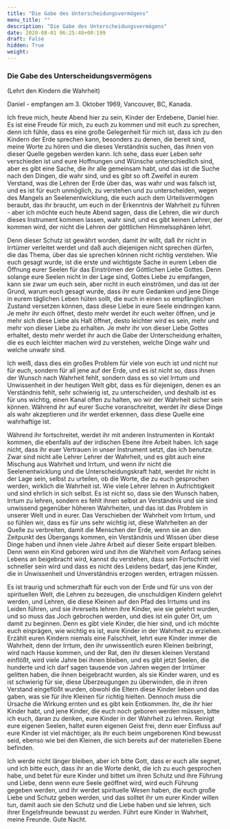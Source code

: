 ```yaml
---
title: "Die Gabe des Unterscheidungsvermögens"
menu_title: ""
description: "Die Gabe des Unterscheidungsvermögens"
date: 2020-08-01 06:25:48+00:199
draft: False
hidden: True
weight:
---
```

### Die Gabe des Unterscheidungsvermögens

(Lehrt den Kindern die Wahrheit)

Daniel - empfangen am 3. Oktober 1969, Vancouver, BC, Kanada.

Ich freue mich, heute Abend hier zu sein, Kinder der Erdebene, Daniel hier. Es ist eine Freude für mich, zu euch zu kommen und mit euch zu sprechen, denn ich fühle, dass es eine große Gelegenheit für mich ist, dass ich zu den Kindern der Erde sprechen kann, besonders zu denen, die bereit sind, meine Worte zu hören und die dieses Verständnis suchen, das ihnen von dieser Quelle gegeben werden kann. Ich sehe, dass euer Leben sehr verschieden ist und eure Hoffnungen und Wünsche unterschiedlich sind, aber es gibt eine Sache, die ihr alle gemeinsam habt, und das ist die Suche nach den Dingen, die wahr sind, und es gibt so oft Zweifel in eurem Verstand, was die Lehren der Erde über das, was wahr und was falsch ist, und es ist für euch unmöglich, zu verstehen und zu unterscheiden, wegen des Mangels an Seelenentwicklung, die euch auch dem Urteilsvermögen beraubt, das ihr braucht, um euch in der Erkenntnis der Wahrheit zu führen - aber ich möchte euch heute Abend sagen, dass die Lehren, die wir durch dieses Instrument kommen lassen, wahr sind, und es gibt keinen Lehrer, der kommen wird, der nicht die Lehren der göttlichen Himmelssphären lehrt.

Denn dieser Schutz ist gewährt worden, damit ihr wißt, daß ihr nicht in Irrtümer verleitet werdet und daß auch diejenigen nicht sprechen dürfen, die das Thema, über das sie sprechen können nicht richtig verstehen. Wie euch gesagt wurde, ist die erste und wichtigste Sache in eurem Leben die Öffnung eurer Seelen für das Einströmen der Göttlichen Liebe Gottes. Denn solange eure Seelen nicht in der Lage sind, Gottes Liebe zu empfangen, kann sie zwar um euch sein, aber nicht in euch einströmen, und das ist der Grund, warum euch gesagt wurde, dass ihr eure Gedanken und jene Dinge in eurem täglichen Leben hüten sollt, die euch in einen so empfänglichen Zustand versetzen können, dass diese Liebe in eure Seele eindringen kann. Je mehr ihr euch öffnet, desto mehr werdet ihr euch weiter öffnen, und je mehr sich diese Liebe als Halt öffnet, desto leichter wird es sein, mehr und mehr von dieser Liebe zu erhalten. Je mehr ihr von dieser Liebe Gottes erhaltet, desto mehr werdet ihr auch die Gabe der Unterscheidung erhalten, die es euch leichter machen wird zu verstehen, welche Dinge wahr und welche unwahr sind.  

Ich weiß, dass dies ein großes Problem für viele von euch ist und nicht nur für euch, sondern für all jene auf der Erde, und es ist nicht so, dass ihnen der Wunsch nach Wahrheit fehlt, sondern dass es so viel Irrtum und Unwissenheit in der heutigen Welt gibt, dass es für diejenigen, denen es an Verständnis fehlt, sehr schwierig ist, zu unterscheiden, und deshalb ist es für uns wichtig, einen Kanal offen zu halten, wo wir der Wahrheit sicher sein können. Während ihr auf eurer Suche voranschreitet, werdet ihr diese Dinge als wahr akzeptieren und ihr werdet erkennen, dass diese Quelle eine wahrhaftige ist.

Während ihr fortschreitet, werdet ihr mit anderen Instrumenten in Kontakt kommen, die ebenfalls auf der irdischen Ebene ihre Arbeit haben. Ich sage nicht, dass ihr euer Vertrauen in unser Instrument setzt, das ich benutze. Zwar sind nicht alle Lehrer Lehrer der Wahrheit, und es gibt auch eine Mischung aus Wahrheit und Irrtum, und wenn ihr nicht die Seelenentwicklung und die Unterscheidungskraft habt, werdet ihr nicht in der Lage sein, selbst zu urteilen, ob die Worte, die zu euch gesprochen werden, wirklich die Wahrheit ist. Wie viele Lehrer lehren in Aufrichtigkeit und sind ehrlich in sich selbst. Es ist nicht so, dass sie den Wunsch haben, Irrtum zu lehren, sondern es fehlt ihnen selbst an Verständnis und sie sind unwissend gegenüber höheren Wahrheiten, und das ist das Problem in unserer Welt und in eurer. Das Verschieben der Wahrheit vom Irrtum, und so fühlen wir, dass es für uns sehr wichtig ist, diese Wahrheiten an der Quelle zu verbreiten, damit die Menschen der Erde, wenn sie an den Zeitpunkt des Übergangs kommen, ein Verständnis und Wissen über diese Dinge haben und ihnen viele Jahre Arbeit auf dieser Seite erspart bleiben. Denn wenn ein Kind geboren wird und ihm die Wahrheit vom Anfang seines Lebens an beigebracht wird, kannst du verstehen, dass sein Fortschritt viel schneller sein wird und dass es nicht des Leidens bedarf, das jene Kinder, die in Unwissenheit und Unverständnis erzogen werden, ertragen müssen.

Es ist traurig und schmerzhaft für euch von der Erde und für uns von der spirituellen Welt, die Lehren zu bezeugen, die unschuldigen Kindern gelehrt werden, und Lehren, die diese Kleinen auf den Pfad des Irrtums und ins Leiden führen, und sie ihrerseits lehren ihre Kinder, wie sie gelehrt wurden, und so muss das Joch gebrochen werden, und dies ist ein guter Ort, um damit zu beginnen. Denn es gibt viele Kinder, die hier sind, und ich möchte euch einprägen, wie wichtig es ist, eure Kinder in der Wahrheit zu erziehen. Erzählt euren Kindern niemals eine Falschheit, lehrt eure Kinder immer die Wahrheit, denn der Irrtum, den ihr unwissentlich euren Kleinen beibringt, wird nach Hause kommen, und der Rat, den ihr diesen kleinen Verstand einflößt, wird viele Jahre bei ihnen bleiben, und es gibt jetzt Seelen, die hunderte und ich darf sagen tausende von Jahren wegen der Irrtümer gelitten haben, die ihnen beigebracht wurden, als sie Kinder waren, und es ist schwierig für sie, diese Überzeugungen zu überwinden, die in ihren Verstand eingeflößt wurden, obwohl die Eltern diese Kinder lieben und das gaben, was sie für ihre Kleinen für richtig hielten. Dennoch muss die Ursache die Wirkung ernten und es gibt kein Entkommen. Ihr, die ihr hier Kinder habt, und jene Kinder, die euch noch geboren werden müssen, bitte ich euch, daran zu denken, eure Kinder in der Wahrheit zu lehren. Reinigt eure eigenen Seelen, haltet euren eigenen Geist frei, denn euer Einfluss auf eure Kinder ist viel mächtiger, als ihr euch beim ungeborenen Kind bewusst seid, ebenso wie bei den Kleinen, die sich bereits auf der materiellen Ebene befinden.  

Ich werde nicht länger bleiben, aber ich bitte Gott, dass er euch alle segnet, und ich bitte euch, dass ihr an die Worte denkt, die ich zu euch gesprochen habe, und betet für eure Kinder und bittet um ihren Schutz und ihre Führung und Liebe, denn wenn eure Seele geöffnet wird, wird euch Führung gegeben werden, und ihr werdet spirituelle Wesen haben, die euch große Liebe und Schutz geben werden, und das solltet ihr um eurer Kinder willen tun, damit auch sie den Schutz und die Liebe haben und sie lehren, sich ihrer Engelsfreunde bewusst zu werden. Führt eure Kinder in Wahrheit, meine Freunde. Gute Nacht.
